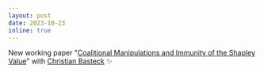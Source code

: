 ```yaml
---
layout: post
date: 2023-10-23 
inline: true
---
```


New working paper "[Coalitional Manipulations and Immunity of the Shapley Value](https://arxiv.org/abs/2310.20415)" with [Christian Basteck](https://sites.google.com/site/christianbasteck/) :sparkles:
